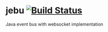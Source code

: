 # jebu [![Build Status](https://travis-ci.org/rasenderhase/jebu.svg?branch=master)](https://travis-ci.org/rasenderhase/jebu)
Java event bus with websocket implementation
